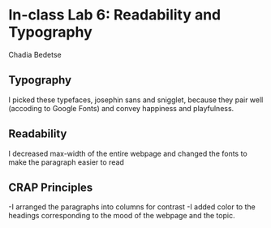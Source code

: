 # In-class Lab 6: Readability and Typography
Chadia Bedetse

## Typography
I picked these typefaces, josephin sans and snigglet, because they pair well (accoding to Google Fonts) and convey happiness and playfulness.

## Readability
I decreased max-width of the entire webpage and changed the fonts to make the paragraph easier to read

## CRAP Principles

-I arranged the paragraphs into columns for contrast
-I added color to the headings corresponding to the mood of the webpage and the topic.

